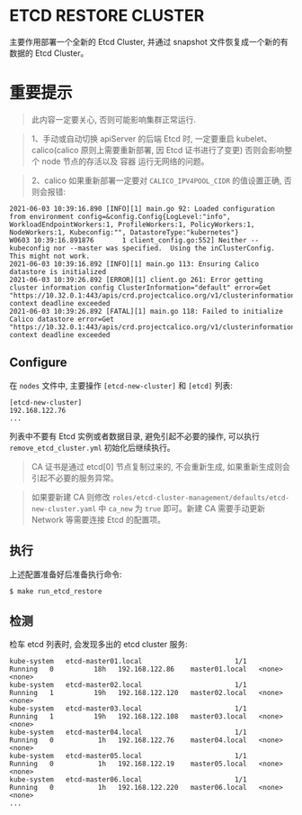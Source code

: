 # ETCD RESTORE CLUSTER

主要作用部署一个全新的 Etcd Cluster, 并通过 snapshot 文件恢复成一个新的有数据的 Etcd Cluster。

# 重要提示

> 此内容一定要关心, 否则可能影响集群正常运行.

> 1、手动或自动切换 apiServer 的后端 Etcd 时, 一定要重启 kubelet、calico(calico 原则上需要重新部署, 因 Etcd 证书进行了变更) 否则会影响整个 node 节点的存活以及 容器 运行无网络的问题。

> 2、calico 如果重新部署一定要对 `CALICO_IPV4POOL_CIDR` 的值设置正确, 否则会报错:

```
2021-06-03 10:39:16.890 [INFO][1] main.go 92: Loaded configuration from environment config=&config.Config{LogLevel:"info", WorkloadEndpointWorkers:1, ProfileWorkers:1, PolicyWorkers:1, NodeWorkers:1, Kubeconfig:"", DatastoreType:"kubernetes"}
W0603 10:39:16.891876       1 client_config.go:552] Neither --kubeconfig nor --master was specified.  Using the inClusterConfig.  This might not work.
2021-06-03 10:39:16.892 [INFO][1] main.go 113: Ensuring Calico datastore is initialized
2021-06-03 10:39:26.892 [ERROR][1] client.go 261: Error getting cluster information config ClusterInformation="default" error=Get "https://10.32.0.1:443/apis/crd.projectcalico.org/v1/clusterinformations/default": context deadline exceeded
2021-06-03 10:39:26.892 [FATAL][1] main.go 118: Failed to initialize Calico datastore error=Get "https://10.32.0.1:443/apis/crd.projectcalico.org/v1/clusterinformations/default": context deadline exceeded

```

## Configure

在 `nodes` 文件中, 主要操作 `[etcd-new-cluster]` 和 `[etcd]` 列表:

```
[etcd-new-cluster]
192.168.122.76
...

```

列表中不要有 Etcd 实例或者数据目录, 避免引起不必要的操作, 可以执行 `remove_etcd_cluster.yml` 初始化后继续执行。

> CA 证书是通过 etcd[0] 节点复制过来的, 不会重新生成, 如果重新生成则会引起不必要的服务异常。

> 如果要新建 CA 则修改 `roles/etcd-cluster-management/defaults/etcd-new-cluster.yaml` 中 `ca_new` 为 `true` 即可。新建 CA 需要手动更新 Network 等需要连接 Etcd 的配置项。

## 执行

上述配置准备好后准备执行命令:

```
$ make run_etcd_restore
```

## 检测

检车 etcd 列表时, 会发现多出的 etcd cluster 服务:

```
kube-system   etcd-master01.local                       1/1     Running   0          18h   192.168.122.86    master01.local   <none>           <none>
kube-system   etcd-master02.local                       1/1     Running   1          19h   192.168.122.120   master02.local   <none>           <none>
kube-system   etcd-master03.local                       1/1     Running   1          19h   192.168.122.108   master03.local   <none>           <none>
kube-system   etcd-master04.local                       1/1     Running   0           1h   192.168.122.76    master04.local   <none>           <none>
kube-system   etcd-master05.local                       1/1     Running   0           1h   192.168.122.19    master05.local   <none>           <none>
kube-system   etcd-master06.local                       1/1     Running   0           1h   192.168.122.220   master06.local   <none>           <none>
...
```